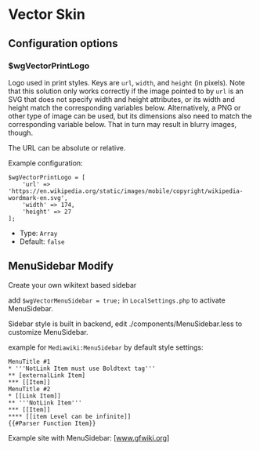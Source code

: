 Vector Skin
========================

Configuration options
---------------------

### $wgVectorPrintLogo

Logo used in print styles. Keys are `url`, `width`, and `height` (in
pixels). Note that this solution only works correctly if the image
pointed to by `url` is an SVG that does not specify width and height
attributes, or its width and height match the corresponding variables
below. Alternatively, a PNG or other type of image can be used, but
its dimensions also need to match the corresponding variable below.
That in turn may result in blurry images, though.

The URL can be absolute or relative.

Example configuration:

	$wgVectorPrintLogo = [
		'url' => 'https://en.wikipedia.org/static/images/mobile/copyright/wikipedia-wordmark-en.svg',
		'width' => 174,
		'height' => 27
	];

* Type: `Array`
* Default: `false`

MenuSidebar Modify
---------------------

Create your own wikitext based sidebar

add `$wgVectorMenuSidebar = true;` in `LocalSettings.php` to activate MenuSidebar.

Sidebar style is built in backend, edit ./components/MenuSidebar.less to customize MenuSidebar.

example for `Mediawiki:MenuSidebar` by default style settings:

	MenuTitle #1
	* '''NotLink Item must use Boldtext tag''' 
	** [externalLink Item]
	*** [[Item]]
	MenuTitle #2
	* [[Link Item]]
	** '''NotLink Item'''
	*** [[Item]]
	**** [[item Level can be infinite]]
	{{#Parser Function Item}}

Example site with MenuSidebar: [www.gfwiki.org]
